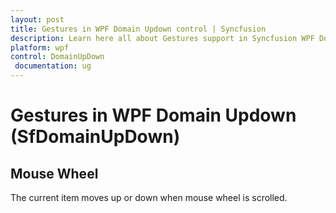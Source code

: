 ```yaml
---
layout: post
title: Gestures in WPF Domain Updown control | Syncfusion
description: Learn here all about Gestures support in Syncfusion WPF Domain Updown (SfDomainUpDown) control and more.
platform: wpf
control: DomainUpDown
 documentation: ug
---
```


# Gestures in WPF Domain Updown (SfDomainUpDown)

## Mouse Wheel

The current item moves up or down when mouse wheel is scrolled.

